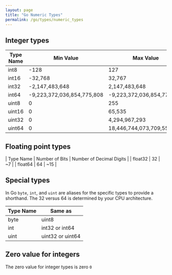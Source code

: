 ```yaml
---
layout: page
title: "Go Numeric Types"
permalink: /go/types/numeric_types
---
```


## Integer types

| Type Name | Min Value | Max Value |
| --------- | --------- | --------- |
| int8 | -128 | 127 |
| int16 | -32,768 | 32,767 |
| int32 | -2,147,483,648 | 2,147,483,648 |
| int64 | -9,223,372,036,854,775,808 | -9,223,372,036,854,775,808 |
| uint8 | 0 | 255 |
| uint16 | 0 | 65,535 |
| uint32 | 0 | 4,294,967,293 |
| uint64 | 0 | 18,446,744,073,709,551,615 |

## Floating point types

| Type Name | Number of Bits | Number of Decimal Digits |
| float32 | 32 | ~7 |
| float64 | 64 | ~15 |

## Special types

In Go `byte`, `int`, and `uint` are aliases for the specific types to provide a shorthand.  The 32 versus 64 is determined by your CPU architecture.

| Type Name | Same as |
| --------- | ------- |
| byte | uint8 |
| int | int32 or int64 |
| uint | uint32 or uint64 |


## Zero value for integers

The zero value for integer types is zero `0`
